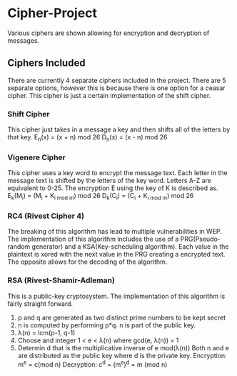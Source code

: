# Cipher-Project
 Various ciphers are shown allowing for encryption and decryption of messages.
 ## Ciphers Included
 There are currently 4 separate ciphers included in the project. There are 5 separate options, however this is because there is one option for a ceasar cipher. This cipher is just a certain implementation of the shift cipher.
 ### Shift Cipher
 This cipher just takes in a message a key and then shifts all of the letters by that key.
 E<sub>n</sub>(x) = (x + n) mod 26
 D<sub>n</sub>(x) = (x - n) mod 26
### Vigenere Cipher
This cipher uses a key word to encrypt the message text. Each letter in the message text is shifted by the letters of the key word.
Letters A-Z are equivalent to 0-25. The encryption E using the key of K is described as.
E<sub>k</sub>(M<sub>i</sub>) = (M<sub>i</sub> + K<sub>i mod m</sub>) mod 26
D<sub>k</sub>(C<sub>i</sub>) = (C<sub>i</sub> + K<sub>i mod m</sub>) mod 26
### RC4 (Rivest Cipher 4)
The breaking of this algorithm has lead to multiple vulnerabilities in WEP.
The implementation of this algorithm includes the use of a PRG(Pseudo-random generator) and a KSA(Key-scheduling algorithm). Each value in the plaintext is xored with the next value in the PRG creating a encrypted text. The opposite allows for the decoding of the algorithm.
### RSA (Rivest-Shamir-Adleman)
This is a public-key cryptosystem. The implementation of this algorithm is fairly straight forward.
1. p and q are generated as two distinct prime numbers to be kept secret
2. n is computed by performing p*q. n is part of the public key.
3. λ(n) = lcm(p-1, q-1)
4. Choose and integer 1 < e < λ(n) where gcd(e, λ(n)) = 1
5. Determin d that is the multiplicative inverse of e mod(λ(n))
Both n and e are distributed as the public key where d is the private key.
Encryption:
m<sup>e</sup> = c(mod n)
Decryption:
c<sup>d</sup> = (m<sup>e</sup>)<sup>d</sup> = m (mod n)
